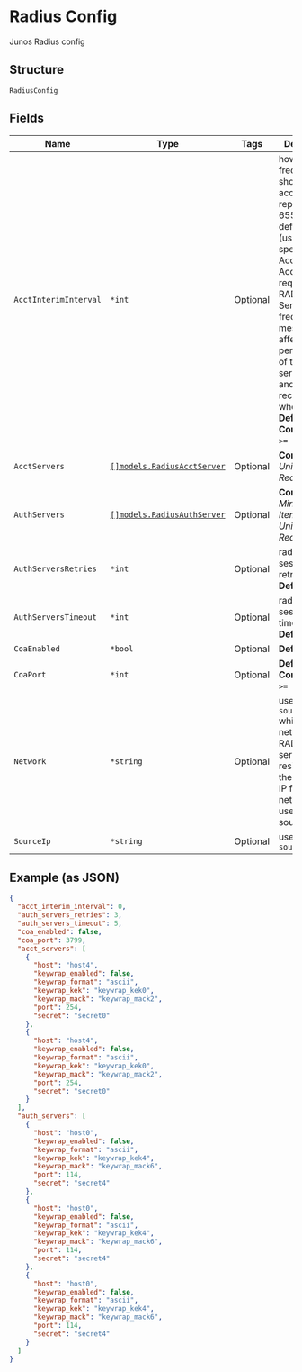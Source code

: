 
# Radius Config

Junos Radius config

## Structure

`RadiusConfig`

## Fields

| Name | Type | Tags | Description |
|  --- | --- | --- | --- |
| `AcctInterimInterval` | `*int` | Optional | how frequently should interim accounting be reported, 60-65535. default is 0 (use one specified in Access-Accept request from RADIUS Server). Very frequent messages can affect the performance of the radius server, 600 and up is recommended when enabled<br>**Default**: `0`<br>**Constraints**: `>= 0`, `<= 65535` |
| `AcctServers` | [`[]models.RadiusAcctServer`](../../doc/models/radius-acct-server.md) | Optional | **Constraints**: *Unique Items Required* |
| `AuthServers` | [`[]models.RadiusAuthServer`](../../doc/models/radius-auth-server.md) | Optional | **Constraints**: *Minimum Items*: `1`, *Unique Items Required* |
| `AuthServersRetries` | `*int` | Optional | radius auth session retries<br>**Default**: `3` |
| `AuthServersTimeout` | `*int` | Optional | radius auth session timeout<br>**Default**: `5` |
| `CoaEnabled` | `*bool` | Optional | **Default**: `false` |
| `CoaPort` | `*int` | Optional | **Default**: `3799`<br>**Constraints**: `>= 1`, `<= 65535` |
| `Network` | `*string` | Optional | use `network`or `source_ip`<br>which network the RADIUS server resides, if there's static IP for this network, we'd use it as source-ip |
| `SourceIp` | `*string` | Optional | use `network`or `source_ip` |

## Example (as JSON)

```json
{
  "acct_interim_interval": 0,
  "auth_servers_retries": 3,
  "auth_servers_timeout": 5,
  "coa_enabled": false,
  "coa_port": 3799,
  "acct_servers": [
    {
      "host": "host4",
      "keywrap_enabled": false,
      "keywrap_format": "ascii",
      "keywrap_kek": "keywrap_kek0",
      "keywrap_mack": "keywrap_mack2",
      "port": 254,
      "secret": "secret0"
    },
    {
      "host": "host4",
      "keywrap_enabled": false,
      "keywrap_format": "ascii",
      "keywrap_kek": "keywrap_kek0",
      "keywrap_mack": "keywrap_mack2",
      "port": 254,
      "secret": "secret0"
    }
  ],
  "auth_servers": [
    {
      "host": "host0",
      "keywrap_enabled": false,
      "keywrap_format": "ascii",
      "keywrap_kek": "keywrap_kek4",
      "keywrap_mack": "keywrap_mack6",
      "port": 114,
      "secret": "secret4"
    },
    {
      "host": "host0",
      "keywrap_enabled": false,
      "keywrap_format": "ascii",
      "keywrap_kek": "keywrap_kek4",
      "keywrap_mack": "keywrap_mack6",
      "port": 114,
      "secret": "secret4"
    },
    {
      "host": "host0",
      "keywrap_enabled": false,
      "keywrap_format": "ascii",
      "keywrap_kek": "keywrap_kek4",
      "keywrap_mack": "keywrap_mack6",
      "port": 114,
      "secret": "secret4"
    }
  ]
}
```

